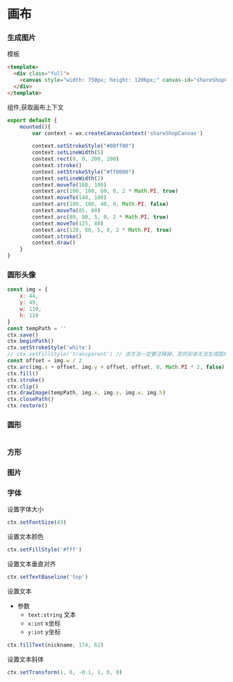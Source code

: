 # 画布

### 生成图片

模板

```html
<template>
  <div class="full">
    <canvas style="width: 750px; height: 1206px;" canvas-id="shareShopCanvas"></canvas>
  </div>
</template>
```

组件,获取画布上下文

```js
export default {
    mounted(){
        var context = wx.createCanvasContext('shareShopCanvas')
    
        context.setStrokeStyle("#00ff00")
        context.setLineWidth(5)
        context.rect(0, 0, 200, 200)
        context.stroke()
        context.setStrokeStyle("#ff0000")
        context.setLineWidth(2)
        context.moveTo(160, 100)
        context.arc(100, 100, 60, 0, 2 * Math.PI, true)
        context.moveTo(140, 100)
        context.arc(100, 100, 40, 0, Math.PI, false)
        context.moveTo(85, 80)
        context.arc(80, 80, 5, 0, 2 * Math.PI, true)
        context.moveTo(125, 80)
        context.arc(120, 80, 5, 0, 2 * Math.PI, true)
        context.stroke()
        context.draw()
    }
}
```

### 圆形头像

```js
const img = {
    x: 44,
    y: 49,
    w: 110,
    h: 110
}
const tempPath = ''
ctx.save()
ctx.beginPath()
ctx.setStrokeStyle('white')
// ctx.setFillStyle('transparent') // 该方法一定要注释掉，否则安卓无法生成圆角头像
const offset = img.w / 2
ctx.arc(img.x + offset, img.y + offset, offset, 0, Math.PI * 2, false)
ctx.fill()
ctx.stroke()
ctx.clip()
ctx.drawImage(tempPath, img.x, img.y, img.w, img.h)
ctx.closePath()
ctx.restore()
```

### 圆形

```js

```


### 方形


### 图片




### 字体

设置字体大小

```js
ctx.setFontSize(43)
```

设置文本颜色

```js
ctx.setFillStyle('#fff')
```

设置文本垂直对齐

```js
ctx.setTextBaseline('top')
```

设置文本

- 参数
  - `text:string` 文本
  - `x:int` x坐标
  - `y:int` y坐标

```js
ctx.fillText(nickname, 174, 62)
```

设置文本斜体

```js
ctx.setTransform(1, 0, -0.1, 1, 0, 0)
```
